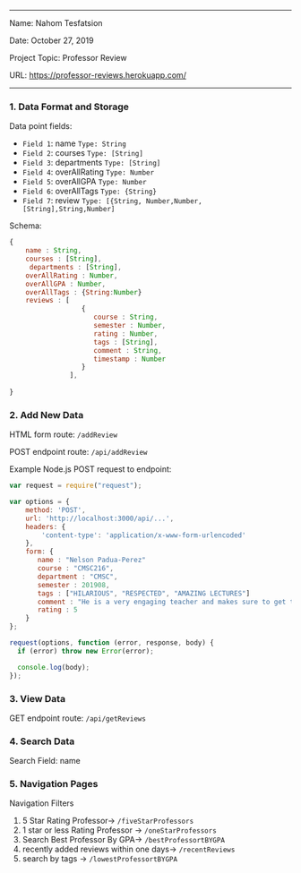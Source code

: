 

---

Name: Nahom Tesfatsion

Date: October 27, 2019

Project Topic: Professor Review

URL: https://professor-reviews.herokuapp.com/

---


### 1. Data Format and Storage

Data point fields:
- `Field 1`: name           	`Type: String`
- `Field 2`: courses          	`Type: [String]`
- `Field 3`: departments        `Type: [String]`
- `Field 4`: overAllRating     	`Type: Number`
- `Field 5`: overAllGPA     	`Type: Number`
- `Field 6`: overAllTags           	`Type: {String}` 
- `Field 7`: review           	`Type: [{String, Number,Number,[String],String,Number]`

Schema: 
```javascript
{
    name : String,
    courses : [String],
	 departments : [String],
    overAllRating : Number,
    overAllGPA : Number,
    overAllTags : {String:Number}
    reviews : [
                  {
                     course : String, 
                     semester : Number,
                     rating : Number,
                     tags : [String],
                     comment : String,
                     timestamp : Number
                  }
               ],
   
}

```

### 2. Add New Data

HTML form route: `/addReview`

POST endpoint route: `/api/addReview`

Example Node.js POST request to endpoint: 
```javascript
var request = require("request");

var options = { 
    method: 'POST',
    url: 'http://localhost:3000/api/...',
    headers: { 
        'content-type': 'application/x-www-form-urlencoded' 
    },
    form: { 
       name : "Nelson Padua-Perez"
       course : "CMSC216",
       department : "CMSC",
       semester : 201908,
       tags : ["HILARIOUS", "RESPECTED", "AMAZING LECTURES"]
       comment : "He is a very engaging teacher and makes sure to get to know people as best as possible in a large class.",
       rating : 5
    } 
};

request(options, function (error, response, body) {
  if (error) throw new Error(error);

  console.log(body);
});
```

### 3. View Data

GET endpoint route: `/api/getReviews`

### 4. Search Data

Search Field: name

### 5. Navigation Pages

Navigation Filters
1. 5 Star Rating Professor-> `/fiveStarProfessors`
2. 1 star or less Rating Professor -> `/oneStarProfessors`
3. Search Best Professor By GPA-> `/bestProfessortBYGPA`
4. recently added reviews within one days-> `/recentReviews `
5. search by tags -> `/lowestProfessortBYGPA`



